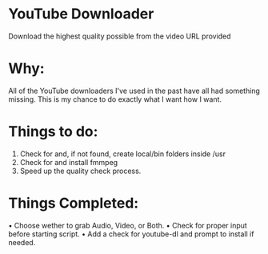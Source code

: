 YouTube Downloader
======
Download the highest quality possible from the video URL provided

Why:
====

All of the YouTube downloaders I've used in the past have all had something missing. This is my chance to do exactly what I want how I want.

Things to do:
=============
1. Check for and, if not found, create local/bin folders inside /usr
2. Check for and install fmmpeg
3. Speed up the quality check process.

Things Completed:
=================
• Choose wether to grab Audio, Video, or Both.
• Check for proper input before starting script.
• Add a check for youtube-dl and prompt to install if needed.
